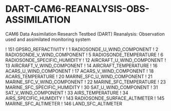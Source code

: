 # DART-CAM6-REANALYSIS-OBS-ASSIMILATION
CAM6 Data Assimilation Research Testbed (DART) Reanalysis: Observation used and assimilated monitoring system

!           151 GPSRO_REFRACTIVITY
!           1 RADIOSONDE_U_WIND_COMPONENT
!           2 RADIOSONDE_V_WIND_COMPONENT
!           5 RADIOSONDE_TEMPERATURE
!           6 RADIOSONDE_SPECIFIC_HUMIDITY
!          12 AIRCRAFT_U_WIND_COMPONENT
!          13 AIRCRAFT_V_WIND_COMPONENT
!          14 AIRCRAFT_TEMPERATURE
!          16 ACARS_U_WIND_COMPONENT
!          17 ACARS_V_WIND_COMPONENT
!          18 ACARS_TEMPERATURE
!          20 MARINE_SFC_U_WIND_COMPONENT
!          21 MARINE_SFC_V_WIND_COMPONENT
!          22 MARINE_SFC_TEMPERATURE
!          23 MARINE_SFC_SPECIFIC_HUMIDITY
!          30 SAT_U_WIND_COMPONENT
!          31 SAT_V_WIND_COMPONENT
!          33 AIRS_TEMPERATURE
!          34 AIRS_SPECIFIC_HUMIDITY
!          143 RADIOSONDE_SURFACE_ALTIMETER
!          145 MARINE_SFC_ALTIMETER
!          146 LAND_SFC_ALTIMETER
